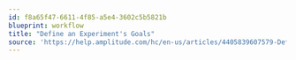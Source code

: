 ```yaml
---
id: f8a65f47-6611-4f85-a5e4-3602c5b5821b
blueprint: workflow
title: "Define an Experiment's Goals"
source: 'https://help.amplitude.com/hc/en-us/articles/4405839607579-Define-your-experiment-s-goals'
---
```

